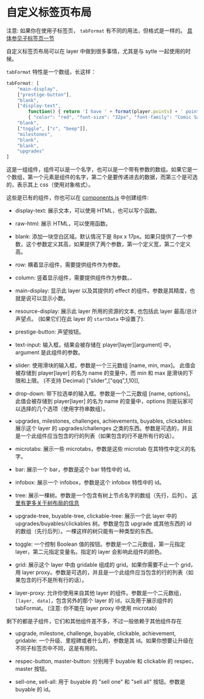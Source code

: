 # 自定义标签页布局

注意: 如果你在使用子标签页， `tabFormat` 有不同的用法，但格式是一样的。 [具体参见子标签页一节](subtabs-and-microtabs.md)

自定义标签页布局可以在 layer 中做到很多事情，尤其是与 sytle 一起使用的时候。

`tabFormat` 特性是一个数组，长这样：

```js
tabFormat: [
    "main-display",
    ["prestige-button"],
    "blank",
    ["display-text",
        function() { return 'I have ' + format(player.points) + ' pointy points!' },
        { "color": "red", "font-size": "32px", "font-family": "Comic Sans MS" }],
    "blank",
    ["toggle", ["c", "beep"]],
    "milestones",
    "blank",
    "blank",
    "upgrades"
]
```

这是一组组件，组件可以是一个名字，也可以是一个带有参数的数组。如果它是一个数组，第一个元素是组件的名字，第二个是要传递进去的数据，而第三个是可选的，表示其上 css（使用对象格式）。

这些是已有的组件，你也可以在 [components.js](/js/components.js) 中创建组件:

- display-text: 展示文本，可以使用 HTML，也可以写个函数。

- raw-html: 展示 HTML，可以使用函数。

- blank: 添加一块空白区域。默认情况下是 8px x 17px。如果只提供了一个参数，这个参数定义其高，如果提供了两个参数，第一个定义宽，第二个定义高。

- row: 横着显示组件，需要提供组件作为参数。

- column: 竖着显示组件，需要提供组件作为参数。、

- main-display: 显示此 layer 以及其提供的 effect 的组件。参数是其精度，也就是说可以显示小数。

- resource-display: 展示此 layer 所用的资源的文本, 也包括此 layer 最高/总计声望点。 (如果它们在此 layer 的 `startData` 中设置了).

- prestige-button: 声望按钮。

- text-input: 输入框，结果会被存储在 player[layer][argument] 中，argument 是此组件的参数。

- slider: 使用滑块的输入框，参数是一个三元数组 [name, min, max]。
    此值会被存储到 player[layer] 的名为 name 的变量中，而 min 和 max 是滑块的下限和上限。
    (不支持 Decimal)    ["slider",["qqq",1,10]],

- drop-down: 带下拉选单的输入框。参数是一个二元数组 [name, options]。
    此值会被存储到 player[layer] 的名为 name 的变量中，options 则是玩家可以选择的几个选项（使用字符串数组）。

- upgrades, milestones, challenges, achievements, buyables, clickables: 展示这个 layer 的 upgrades/challenges 之类的东西。参数是可选的，并且是一个此组件应当包含的行的列表（如果包含的行不是所有行的话）。

- microtabs: 展示一些 microtabs，参数是这些 microtab 在其特性中定义的名字。

- bar: 展示一个 bar，参数是这个 bar 特性中的 id。

- infobox: 展示一个 infobox，参数是这个 infobox 特性中的 id。

- tree: 展示一棵树。参数是一个包含有树上节点名字的数组（先行，后列）。
    [这里有更多关于树布局的信息](trees-and-tree-customization.md)

- upgrade-tree, buyable-tree, clickable-tree: 展示一个此 layer 中的 upgrades/buyables/clickables 树。参数是包含 upgrade 或其他东西的 id 的数组（先行后列）。一棵这样的树只能有一种类型的东西。

- toggle: 一个控制 Boolean 值的按钮。参数是一个二元数组，第一元指定 layer，第二元指定变量名。指定的 layer 会影响此组件的颜色。

- grid: 展示这个 layer 中由 gridable 组成的 grid。如果你需要不止一个 grid，用 layer proxy。参数是可选的，并且是一个此组件应当包含的行的列表（如果包含的行不是所有行的话）。 

- layer-proxy: 允许你使用来自其他 layer 的组件。参数是一个二元数组，`[layer, data]`，包含另外的那个 layer 的 id，以及用于展示组件的 tabFormat。
    (注意: 你不能在 layer proxy 中使用 microtab)


剩下的都是子组件，它们和其他组件差不多，不过一般依赖于其他组件存在

- upgrade, milestone, challenge, buyable, clickable, achievement, gridable: 一个升级、里程碑或者什么的，参数是其 id。如果你想要让升级在不同子标签页中不同，这是有用的。

- respec-button, master-button: 分别用于 buyable 和 clickable 的 respec、master 按钮。

- sell-one, sell-all: 用于 buyable 的 "sell one" 和 "sell all" 按钮。参数是 buyable 的 id。
